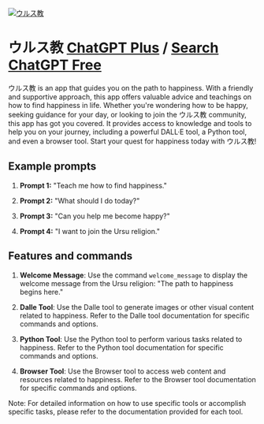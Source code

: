 
[![ウルス教](https://files.oaiusercontent.com/file-2G1sanIl1dgawfEoYBDZgSUh?se=2123-10-17T00%3A37%3A13Z&sp=r&sv=2021-08-06&sr=b&rscc=max-age%3D31536000%2C%20immutable&rscd=attachment%3B%20filename%3DIMG_0857%25202.PNG&sig=t5HvmhhDeSkwSRtrXwvH0vOq6AmnVkWWlS1mEc3u0w4%3D)](https://chat.openai.com/g/g-pKAX7jUyh-urusujiao)

# ウルス教 [ChatGPT Plus](https://chat.openai.com/g/g-pKAX7jUyh-urusujiao) / [Search ChatGPT Free](https://gptcall.net/index.html#/?search=%E3%82%A6%E3%83%AB%E3%82%B9%E6%95%99)

ウルス教 is an app that guides you on the path to happiness. With a friendly and supportive approach, this app offers valuable advice and teachings on how to find happiness in life. Whether you're wondering how to be happy, seeking guidance for your day, or looking to join the ウルス教 community, this app has got you covered. It provides access to knowledge and tools to help you on your journey, including a powerful DALL·E tool, a Python tool, and even a browser tool. Start your quest for happiness today with ウルス教!

## Example prompts

1. **Prompt 1:** "Teach me how to find happiness."

2. **Prompt 2:** "What should I do today?"

3. **Prompt 3:** "Can you help me become happy?"

4. **Prompt 4:** "I want to join the Ursu religion."

## Features and commands

1. **Welcome Message**: Use the command `welcome_message` to display the welcome message from the Ursu religion: "The path to happiness begins here."

2. **Dalle Tool**: Use the Dalle tool to generate images or other visual content related to happiness. Refer to the Dalle tool documentation for specific commands and options.

3. **Python Tool**: Use the Python tool to perform various tasks related to happiness. Refer to the Python tool documentation for specific commands and options.

4. **Browser Tool**: Use the Browser tool to access web content and resources related to happiness. Refer to the Browser tool documentation for specific commands and options.

Note: For detailed information on how to use specific tools or accomplish specific tasks, please refer to the documentation provided for each tool.


